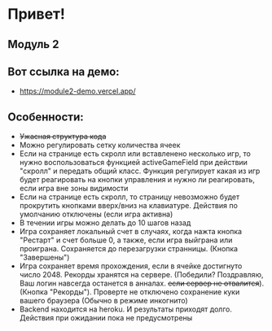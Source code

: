 # Привет!
## Модуль 2 

## Вот ссылка на демо:
- https://module2-demo.vercel.app/

## Особенности:
- ~~Ужасная структура кода~~
- Можно регулировать сетку количества ячеек
- Если на странице есть скролл или вставленено несколько игр, то нужно воспользоваться функцией activeGameField при действии "скролл" и передать общий класс. Функция регулирует какая из игр будет реагировать на кнопки управления и нужно ли реагировать, если игра вне зоны видимости
- Если на странице есть скролл, то страницу невозможно будет прокрутить кнопками вверх/вниз на клавиатуре. Действия по умолчанию отключены (если игра активна)
- В течении игры можно делать до 10 шагов назад
- Игра сохраняет локальный счет в случаях, когда нажта кнопка "Рестарт" и счет больше 0, а также, если игра выйграна или проиграна. Сохраняется до перезагрузки странницы. (Кнопка "Завершены")
- Игра сохраняет время прохождения, если в ячейке достигнуто число 2048. Рекорды хранятся на сервере. (Победили? Поздравляю, Ваш логин навсегда останется в анналах. ~~если сервер не отвалится~~). (Кнопка "Рекорды"). Проверте не отключено сохранение куки вашего браузера (Обычно в режиме инкогнито)
- Backend находится на heroku. И результаты приходят долго. Действия при ожидании пока не предусмотрены
